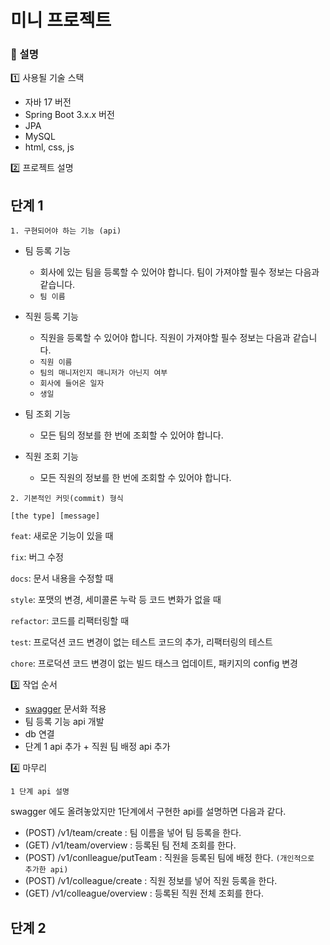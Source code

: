 # 미니 프로젝트 

###  :hamburger: 설명

:one: 사용될 기술 스택
- 자바 17 버전
- Spring Boot 3.x.x 버전
- JPA
- MySQL
- html, css, js

:two: 프로젝트 설명

## 단계 1

```angular2html
1. 구현되어야 하는 기능 (api)
```
- 팀 등록 기능
  - 회사에 있는 팀을 등록할 수 있어야 합니다. 팀이 가져야할 필수 정보는 다음과 같습니다.
  - ```팀 이름```
- 직원 등록 기능
  - 직원을 등록할 수 있어야 합니다. 직원이 가져야할 필수 정보는 다음과 같습니다.
  - ```직원 이름```
  - ```팀의 매니저인지 매니저가 아닌지 여부```
  - ```회사에 들어온 일자```
  - ```생일```
- 팀 조회 기능
  - 모든 팀의 정보를 한 번에 조회할 수 있어야 합니다.

- 직원 조회 기능
  - 모든 직원의 정보를 한 번에 조회할 수 있어야 합니다.

```angular2html
2. 기본적인 커밋(commit) 형식

[the type] [message]
```
```feat```: 새로운 기능이 있을 때

```fix```: 버그 수정

```docs```: 문서 내용을 수정할 때

```style```: 포맷의 변경, 세미콜론 누락 등 코드 변화가 없을 때

```refactor```: 코드를 리팩터링할 때

```test```: 프로덕션 코드 변경이 없는 테스트 코드의 추가, 리팩터링의 테스트

```chore```: 프로덕션 코드 변경이 없는 빌드 태스크 업데이트, 패키지의 config 변경

:three: 작업 순서

- [swagger](http://localhost:8080/swagger-ui/index.html) 문서화 적용
- 팀 등록 기능 api 개발
- db 연결
- 단계 1 api 추가 + 직원 팀 배정 api 추가

:four: 마무리

```angular2html
1 단계 api 설명
```
swagger 에도 올려놓았지만 1단계에서 구현한 api를 설명하면 다음과 같다.
- (POST) /v1/team/create : 팀 이름을 넣어 팀 등록을 한다.
- (GET) /v1/team/overview : 등록된 팀 전체 조회를 한다.
- (POST) /v1/conlleague/putTeam : 직원을 등록된 팀에 배정 한다. ```(개인적으로 추가한 api)```
- (POST) /v1/colleague/create : 직원 정보를 넣어 직원 등록을 한다.
- (GET) /v1/colleague/overview : 등록된 직원 전체 조회를 한다.



## 단계 2

